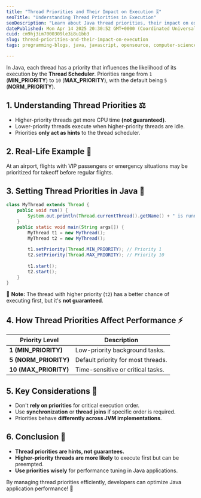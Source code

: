 ```yaml
---
title: "Thread Priorities and Their Impact on Execution 🎚️"
seoTitle: "Understanding Thread Priorities in Execution"
seoDescription: "Learn about Java thread priorities, their impact on execution, and how to use them effectively to optimize application performance"
datePublished: Mon Apr 14 2025 20:30:52 GMT+0000 (Coordinated Universal Time)
cuid: cm9hj3im7000309le3i8u1bb3
slug: thread-priorities-and-their-impact-on-execution
tags: programming-blogs, java, javascript, opensource, computer-science, developer, coding, devops, programming-languages, object-oriented-programming, dsa, codenewbies, programming-tips, dsainjava

---
```


In Java, each thread has a priority that influences the likelihood of its execution by the **Thread Scheduler**. Priorities range from `1` (**MIN_PRIORITY**) to `10` (**MAX_PRIORITY**), with the default being `5` (**NORM_PRIORITY**).

## 1. Understanding Thread Priorities ⚖️
- Higher-priority threads get more CPU time **(not guaranteed)**.
- Lower-priority threads execute when higher-priority threads are idle.
- Priorities **only act as hints** to the thread scheduler.

## 2. Real-Life Example 🛫
At an airport, flights with VIP passengers or emergency situations may be prioritized for takeoff before regular flights.

## 3. Setting Thread Priorities in Java 📝
```java
class MyThread extends Thread {
    public void run() {
        System.out.println(Thread.currentThread().getName() + " is running with priority " + Thread.currentThread().getPriority());
    }
    public static void main(String args[]) {
        MyThread t1 = new MyThread();
        MyThread t2 = new MyThread();
        
        t1.setPriority(Thread.MIN_PRIORITY); // Priority 1
        t2.setPriority(Thread.MAX_PRIORITY); // Priority 10
        
        t1.start();
        t2.start();
    }
}
```
📌 **Note:** The thread with higher priority (`t2`) has a better chance of executing first, but it's **not guaranteed**.

## 4. How Thread Priorities Affect Performance ⚡
| Priority Level | Description |
|---------------|-------------|
| **1 (MIN_PRIORITY)** | Low-priority background tasks. |
| **5 (NORM_PRIORITY)** | Default priority for most threads. |
| **10 (MAX_PRIORITY)** | Time-sensitive or critical tasks. |

## 5. Key Considerations 🧐
- Don't **rely on priorities** for critical execution order.
- Use **synchronization** or **thread joins** if specific order is required.
- Priorities behave **differently across JVM implementations**.

## 6. Conclusion 🎯
- **Thread priorities are hints, not guarantees.**
- **Higher-priority threads are more likely** to execute first but can be preempted.
- **Use priorities wisely** for performance tuning in Java applications.

By managing thread priorities efficiently, developers can optimize Java application performance! 🚀

